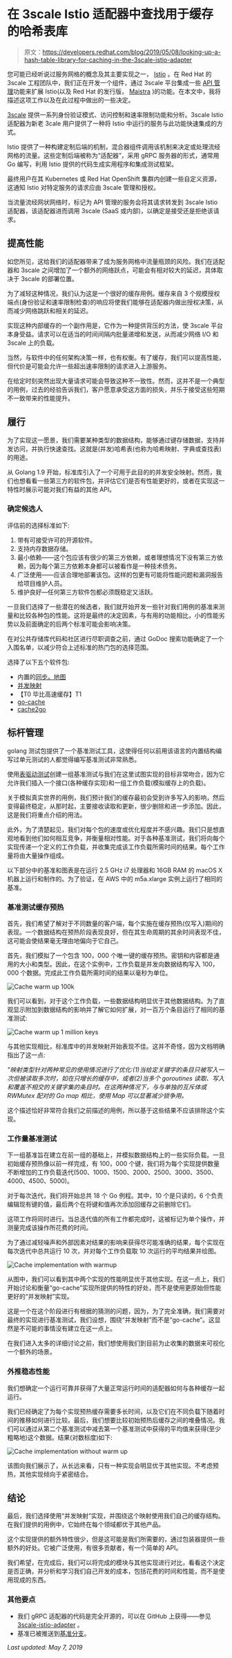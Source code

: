 # 在 3scale Istio 适配器中查找用于缓存的哈希表库

> 原文：<https://developers.redhat.com/blog/2019/05/08/looking-up-a-hash-table-library-for-caching-in-the-3scale-istio-adapter>

您可能已经听说过服务网格的概念及其主要实现之一， [Istio](https://istio.io) 。在 Red Hat 的 3scale 工程团队中，我们正在开发一个组件，通过 3scale 平台集成一些 [API 管理](https://www.redhat.com/en/technologies/jboss-middleware/3scale)功能来扩展 Istio(以及 Red Hat 的发行版， [Maistra](https://maistra.io) )的功能。在本文中，我将描述这项工作以及在此过程中做出的一些决定。

[3scale](https://developers.redhat.com/products/3scale/overview) 提供一系列身份验证模式、访问控制和速率限制功能和分析。3scale Istio 适配器为新老 3cale 用户提供了一种将 Istio 中运行的服务与此功能快速集成的方式。

Istio 提供了一种构建定制后端的机制，混合器组件调用该机制来决定或处理流经网格的流量。这些定制后端被称为“适配器”，采用 gRPC 服务器的形式，通常用 Go 编写，利用 Istio 提供的代码生成实用程序和集成测试框架。

最终用户在其 Kubernetes 或 Red Hat OpenShift 集群内创建一些自定义资源，这通知 Istio 对特定服务的请求应由 3scale 管理和授权。

当流量流经网状网络时，标记为 API 管理的服务会将其请求转发到 3scale Istio 适配器，该适配器进而调用 3scale (SaaS 或内部)，以确定是接受还是拒绝该请求。

## 提高性能

如您所见，这给我们的适配器带来了成为服务网格中流量瓶颈的风险。我们在适配器和 3scale 之间增加了一个额外的网络跃点，可能会有相对较大的延迟，具体取决于 3scale 的部署位置。

为了减轻这种情况，我们认为这是一个很好的缓存用例。缓存来自 3 个规模授权端点(身份验证和速率限制检查)的响应将使我们能够在适配器内做出授权决策，从而减少网络跳跃和相关的延迟。

实现这种内部缓存的一个副作用是，它作为一种提供背压的方法，使 3scale 平台本身受益。请求可以在适当的时间间隔内批量递增和发送，从而减少网络 I/O 和 3scale 上的负载。

当然，与软件中的任何架构决策一样，也有权衡。有了缓存，我们可以提高性能，但代价是可能会允许一些超出速率限制的请求进入上游服务。

在给定时刻突然出现大量请求可能会导致这种不一致性。然而，这并不是一个典型的用例，过去的经验告诉我们，客户愿意承受这方面的损失，并乐于接受这些短期不一致带来的性能提升。

## 履行

为了实现这一愿景，我们需要某种类型的数据结构，能够通过键存储数据，支持并发访问，并执行快速查找。这就是(并发)哈希表(也称为哈希映射、字典或查找表)的用途。

从 Golang 1.9 开始，标准库引入了一个可用于此目的的并发安全映射。然而，我们也想看看一些第三方的软件包，并评估它们是否有性能更好的，或者在实现这一特性时展示可能对我们有益的其他 API。

### 确定候选人

评估前的选择标准如下:

1.  带有可接受许可的开源软件。
2.  支持内存数据存储。
3.  最小依赖——这个包应该有很少的第三方依赖，或者理想情况下没有第三方依赖，因为每个第三方依赖本身都可以被看作是一种技术债务。
4.  广泛使用——应该合理地部署该包。这样的包更有可能将性能问题和漏洞报告给项目维护人员。
5.  维护良好—任何第三方软件包都必须既稳定又活跃。

一旦我们选择了一些潜在的候选者，我们就开始开发一些针对我们用例的基准来测量和比较各种包的性能。这将是最终的决定因素，与有用的功能相比，小的性能劣势以及前面确定的后两个标准可能会影响决策。

在对公共存储库代码和社区进行尽职调查之前，通过 GoDoc 搜索功能确定了一个入围名单，以减少符合上述标准的热门包的选择范围。

选择了以下五个软件包:

*   内置的[同步。地图](https://golang.org/pkg/sync/#Map)
*   [并发映射](https://github.com/orcaman/concurrent-map)
*   【T0 毕比高速缓存】T1
*   [go-cache](https://github.com/patrickmn/go-cache)
*   [cache2go](https://github.com/muesli/cache2go)

## 标杆管理

golang 测试包提供了一个基准测试工具，这使得任何以前用该语言的内置结构编写过单元测试的人都觉得编写基准测试非常熟悉。

使用[表驱动测试](https://github.com/golang/go/wiki/TableDrivenTests)创建一组基准测试与我们在这里试图实现的目标非常吻合，因为它允许我们插入一个接口(各种缓存实现)和一组工作负载(模拟缓存上的负载)。

关于模拟真实世界的用例，我们预计我们的缓存最初会受到许多写入的影响，然后变得最终稳定，从那时起，主要接收读取和更新，很少删除和进一步添加。因此，这是我们将重点介绍的用法。

此外，为了清楚起见，我们对每个包的速度或优化程度并不感兴趣。我们只是想直观地看到他们如何相互竞争，并衡量相对性能。对于各种基准测试，我们将向每个实现传递一个定义的工作负载，并收集完成该工作负载所需时间的结果。每个工作量将由大量操作组成。

以下部分中的基准和图表是在运行 2.5 GHz i7 处理器和 16GB RAM 的 macOS X 机器上运行和制作的。为了验证，在 AWS 中的 m5a.xlarge 实例上运行了相同的基准。

### 基准测试缓存预热

首先，我们希望了解对于不同数量的客户端，每个实施在缓存预热(仅写入)期间的表现。一个数据结构在预热阶段表现良好，但在其生命周期的其余时间表现不佳，这可能会使结果毫无理由地偏向于它自己。

首先，我们模拟了一个包含 100，000 个唯一键的缓存预热。密钥和内容都是通用的大小和类型。因此，在这个实例中，工作负载是并发向数据结构写入 100，000 个数据。完成此工作负载所需时间的结果以毫秒为单位。

![Cache warm up 100k](img/3bbb10a8cfd2d89f2e7789df25a80c6d.png)

我们可以看到，对于这个工作负载，一些数据结构明显优于其他数据结构。为了直观显示附加到数据结构的影响并了解它如何扩展，对一百万个条目运行了相同的基准测试:

![Cache warm up 1 million keys](img/7580d98640ff78774c504303f1f79c30.png)

与其他实现相比，标准库中的并发映射开始表现不佳。这并不奇怪，因为文档明确指出了这一点:

*"映射类型针对两种常见的使用情况进行了优化:(1)当给定关键字的条目只被写入一次但被读取多次时，如在只增长的缓存中，或者(2)当多个 goroutines 读取、写入和覆盖不相交的关键字集的条目时。在这两种情况下，与与单独的互斥体或 RWMutex 配对的 Go map 相比，使用 Map 可以显著减少锁争用。*

这个描述恰好非常符合我们之前描述的用例，所以基于这些结果不应该排除这个实现。

### 工作量基准测试

下一组基准旨在建立在前一组的基础上，并模拟数据结构上的一些实际负载。一旦初始缓存预热像以前一样完成，有 100，000 个键，我们将为每个实现提供数量不断增加的工作负载迭代(500、1000、1500、2000、2500、3000、3500、4000、4500、5000)。

对于每次迭代，我们将开始总共 18 个 Go 例程。其中，10 个是只读的，6 个负责编辑现有键的值，最后两个在将键和值再次添加回缓存之前删除它们。

这项工作将同时进行。当总迭代值的所有工作都完成时，这被标记为单个操作，并测量完成该操作所花费的时间。

为了通过减轻噪声和外部因素对结果的影响来获得尽可能准确的结果，每个实现在每次迭代中总共运行 10 次，并对每个工作负载取 10 次运行的平均结果并绘图。

![Cache implementation with warmup](img/f932d87cc8a8f0906afde7dbcb2b950c.png)

从图中，我们可以看到其中两个实现的性能明显优于其他实现。在这一点上，我们开始讨论和衡量“go-cache”实现所提供的特性的好处，而不是使用更原始但性能更好的“并发映射”实现。

这是一个在这个阶段进行有根据的猜测的问题，因为，为了完全准确，我们需要对最终的实现进行基准测试，我们设想，围绕“并发映射”而不是“go-cache”。这显然是不可能的事情没有建立在这一点上。

在我们进入太多的详细讨论之前，我们想使用我们到目前为止收集的数据来可视化一个额外的场景。

### 外推稳态性能

我们想确定一个运行可靠并获得了大量正常运行时间的适配器如何与各种缓存一起运行。

我们已经确定了为每个实现预热缓存需要多长时间，以及它们在不同负载下随着时间的推移如何进行比较。最后，我们想要比较初始预热后缓存之间的堆叠情况。我们可以通过从第二个基准测试中减去第一个基准测试中获得的平均值来获得(至少粗略地)这个数据。结果(对数标度)如下:

![Cache implementation without warm up](img/c845d24d3e0c2a4573cf9dcf056075d3.png)

该图向我们展示了，从长远来看，只有一种实现会明显优于其他实现。不考虑预热，其他实现倾向于紧密结合。

## 结论

最后，我们选择使用“并发映射”实现，并围绕这个映射使用我们自己的缓存结构。在我们提供的用例中，它始终在每个领域都优于其他产品。

这个实现提供的额外特性很少，但是这可能是我们所需要的，通过包装器提供一些额外的好处。它被广泛使用，有很多贡献者，有一个简单的 API。

我们希望，在完成后，我们可以将完成的模块与其他实现进行对比，看看这个决定是否正确，并分析和学习我们自己开发的成本，包括花费的时间和性能，而不是使用现成的东西。

### 其他要点

*   我们 gRPC 适配器的代码是完全开源的，可以在 GitHub 上获得——参见 [3scale-istio-adapter](https://github.com/3scale/3scale-istio-adapter/tree/benchmarks) 。
*   基准已被推送到[基准分支](https://github.com/3scale/3scale-istio-adapter/tree/benchmarks)。

*Last updated: May 7, 2019*